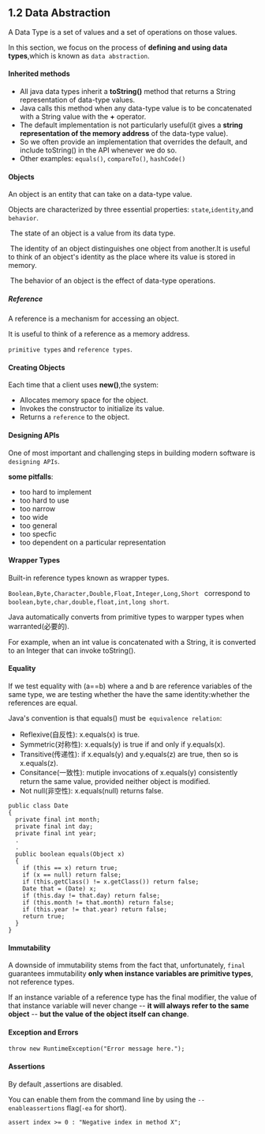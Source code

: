 ## 1.2 Data Abstraction

A Data Type is a set of values and a set of operations on those values.

In this section, we focus on the process of **defining and using data types**,which is known as `data abstraction`.

#### Inherited methods

- All java data types inherit a **toString()** method that returns a String representation of data-type values.
- Java calls this method when any data-type value is to be concatenated with a String value with the **+** operator.
- The default implementation is not particularly useful(it gives a **string representation of the memory address** of the data-type value).
- So we often provide an implementation that overrides the default, and include toString() in the API whenever we do so.
- Other examples: `equals()`, `compareTo()`, `hashCode()`

#### Objects

An object is an entity that can take on a data-type value.

Objects are characterized by three essential properties: `state`,`identity`,and `behavior`.

​	The state of an object is a value from its data type.

​	The identity of an object distinguishes one object from another.It is useful to think of an object's identity as the place where its value is stored in memory.

​	The behavior of an object is the effect of data-type operations.

##### Reference

A reference is a mechanism for accessing an object.

It is useful to think of a reference as a memory address.

`primitive types` and `reference types`.

#### Creating Objects

Each time that a client uses **new()**,the system:

- Allocates memory space for the object.
- Invokes the constructor to initialize its value.
- Returns a `reference` to the object.

#### Designing APIs

One of most important and challenging steps in building modern software is `designing APIs`.

**some pitfalls**:

 - too hard to  implement
- too hard to use
- too narrow
- too wide
- too general
- too specfic
- too dependent on a particular representation

#### Wrapper Types

Built-in reference types known as wrapper types.

`Boolean,Byte,Character,Double,Float,Integer,Long,Short ` correspond to `boolean,byte,char,double,float,int,long short`.

Java automatically converts from primitive types to warpper types when warranted(必要的).

For example, when an int value is concatenated with a String, it is converted to an Integer that can invoke toString().

#### Equality 

If we test equality with (a==b) where a and b are reference variables of the same type, we are testing whether the have the same identity:whether the references are equal.

Java's convention is that equals() must be` equivalence relation`:

- Reflexive(自反性): x.equals(x) is true.
- Symmetric(对称性): x.equals(y) is true if and only if y.equals(x).
- Transitive(传递性): if x.equals(y) and y.equals(z) are true, then so is x.equals(z).
- Consitance(一致性): mutiple invocations of x.equals(y) consistently return the same value, provided neither object is modified.
- Not null(非空性): x.equals(null) returns false.

```
public class Date
{
  private final int month;
  private final int day;
  private final int year;
  .
  .
  public boolean equals(Object x)
  {
    if (this == x) return true;
    if (x == null) return false;
    if (this.getClass() != x.getClass()) return false;
    Date that = (Date) x;
    if (this.day != that.day) return false;
    if (this.month != that.month) return false;
    if (this.year != that.year) return false;
    return true;
  }
}
```

#### Immutability

A downside of immutability stems from the fact that, unfortunately, `final` guarantees immutability **only when instance variables are primitive types**, not reference types.

If an instance variable of a reference type has the final modifier, the value of that instance variable will never change -- **it will always refer to the same object** -- **but the value of the object itself can change**.

#### Exception and Errors

```
throw new RuntimeException("Error message here.");
```

#### Assertions

By default ,assertions are disabled.

You can enable them from the command line by using the `--enableassertions` flag(`-ea` for short).

```
assert index >= 0 : "Negative index in method X";
```

